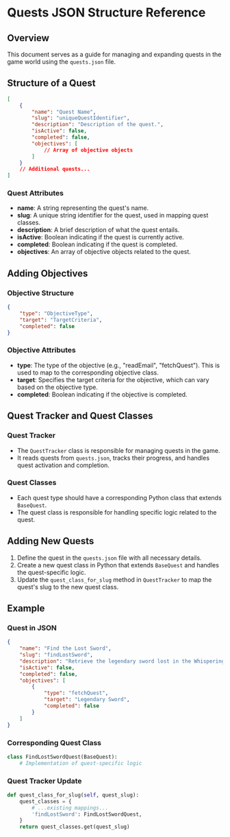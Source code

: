 
# Quests JSON Structure Reference

## Overview

This document serves as a guide for managing and expanding quests in the game world using the `quests.json` file.

## Structure of a Quest

```json
[
    {
        "name": "Quest Name",
        "slug": "uniqueQuestIdentifier",
        "description": "Description of the quest.",
        "isActive": false,
        "completed": false,
        "objectives": [
            // Array of objective objects
        ]
    }
    // Additional quests...
]
```

### Quest Attributes

- **name**: A string representing the quest's name.
- **slug**: A unique string identifier for the quest, used in mapping quest classes.
- **description**: A brief description of what the quest entails.
- **isActive**: Boolean indicating if the quest is currently active.
- **completed**: Boolean indicating if the quest is completed.
- **objectives**: An array of objective objects related to the quest.

## Adding Objectives

### Objective Structure

```json
{
    "type": "ObjectiveType",
    "target": "TargetCriteria",
    "completed": false
}
```

### Objective Attributes

- **type**: The type of the objective (e.g., "readEmail", "fetchQuest"). This is used to map to the corresponding objective class.
- **target**: Specifies the target criteria for the objective, which can vary based on the objective type.
- **completed**: Boolean indicating if the objective is completed.

## Quest Tracker and Quest Classes

### Quest Tracker

- The `QuestTracker` class is responsible for managing quests in the game.
- It reads quests from `quests.json`, tracks their progress, and handles quest activation and completion.

### Quest Classes

- Each quest type should have a corresponding Python class that extends `BaseQuest`.
- The quest class is responsible for handling specific logic related to the quest.

## Adding New Quests

1. Define the quest in the `quests.json` file with all necessary details.
2. Create a new quest class in Python that extends `BaseQuest` and handles the quest-specific logic.
3. Update the `quest_class_for_slug` method in `QuestTracker` to map the quest's slug to the new quest class.

## Example

### Quest in JSON

```json
{
    "name": "Find the Lost Sword",
    "slug": "findLostSword",
    "description": "Retrieve the legendary sword lost in the Whispering Forest.",
    "isActive": false,
    "completed": false,
    "objectives": [
        {
            "type": "fetchQuest",
            "target": "Legendary Sword",
            "completed": false
        }
    ]
}
```

### Corresponding Quest Class

```python
class FindLostSwordQuest(BaseQuest):
    # Implementation of quest-specific logic
```

### Quest Tracker Update

```python
def quest_class_for_slug(self, quest_slug):
    quest_classes = {
        # ...existing mappings...
        'findLostSword': FindLostSwordQuest,
    }
    return quest_classes.get(quest_slug)
```
